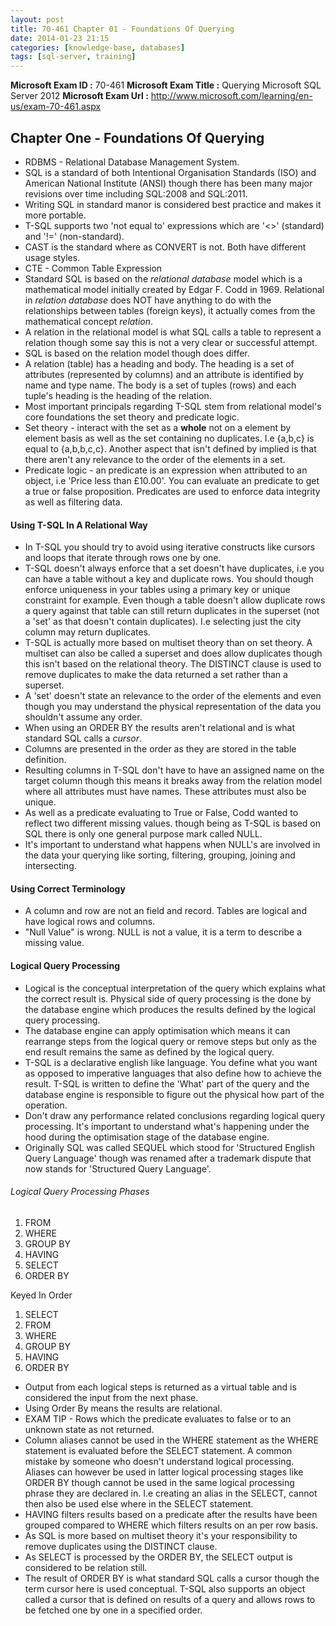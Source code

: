 ```yaml
---
layout: post
title: 70-461 Chapter 01 - Foundations Of Querying
date: 2014-01-23 21:15
categories: [knowledge-base, databases]
tags: [sql-server, training]
---
```

<strong>Microsoft Exam ID :</strong> 70-461
<strong>Microsoft Exam Title :</strong> Querying Microsoft SQL Server 2012
<strong>Microsoft Exam Url :</strong> <a href="http://www.microsoft.com/learning/en-us/exam-70-461.aspx" target="_blank">http://www.microsoft.com/learning/en-us/exam-70-461.aspx</a>
<h2>Chapter One - Foundations Of Querying</h2>
<ul>
	<li>RDBMS - Relational Database Management System.</li>
	<li>SQL is a standard of both Intentional Organisation Standards (ISO) and American National Institute (ANSI) though there has been many major revisions over time including SQL:2008 and SQL:2011.</li>
	<li>Writing SQL in standard manor is considered best practice and makes it more portable.</li>
	<li>T-SQL supports two 'not equal to' expressions which are '&lt;&gt;' (standard) and '!=' (non-standard).</li>
	<li>CAST is the standard where as CONVERT is not. Both have different usage styles.</li>
	<li>CTE - Common Table Expression</li>
	<li>Standard SQL is based on the <em>relational database</em> model which is a mathematical model initially created by Edgar F. Codd in 1969. Relational in <em>relation database </em>does NOT have anything to do with the relationships between tables (foreign keys), it actually comes from the mathematical concept <em>relation</em>.</li>
	<li>A relation in the relational model is what SQL calls a table to represent a relation though some say this is not a very clear or successful attempt.</li>
	<li>SQL is based on the relation model though does differ.</li>
	<li>A relation (table) has a heading and body. The heading is a set of attributes (represented by columns) and an attribute is identified by name and type name. The body is a set of tuples (rows) and each tuple's heading is the heading of the relation.</li>
	<li>Most important principals regarding T-SQL stem from relational model's core foundations the set theory and predicate logic.</li>
	<li>Set theory - interact with the set as a <strong>whole</strong> not on a element by element basis as well as the set containing no duplicates. I.e {a,b,c} is equal to {a,b,b,c,c}. Another aspect that isn't defined by implied is that there aren't any relevance to the order of the elements in a set.</li>
	<li>Predicate logic - an predicate is an expression when attributed to an object, i.e 'Price less than £10.00'. You can evaluate an predicate to get a true or false proposition. Predicates are used to enforce data integrity as well as filtering data.</li>
</ul>
<h4>Using T-SQL In A Relational Way</h4>
<ul>
	<li>In T-SQL you should try to avoid using iterative constructs like cursors and loops that iterate through rows one by one.</li>
	<li>T-SQL doesn't always enforce that a set doesn't have duplicates, i.e you can have a table without a key and duplicate rows. You should though enforce uniqueness in your tables using a primary key or unique constraint for example. Even though a table doesn't allow duplicate rows a query against that table can still return duplicates in the superset (not a 'set' as that doesn't contain duplicates). I.e selecting just the city column may return duplicates.</li>
	<li>T-SQL is actually more based on multiset theory than on set theory. A multiset can also be called a superset and does allow duplicates though this isn't based on the relational theory. The DISTINCT clause is used to remove duplicates to make the data returned a set rather than a superset.</li>
	<li>A 'set' doesn't state an relevance to the order of the elements and even though you may understand the physical representation of the data you shouldn't assume any order.</li>
	<li>When using an ORDER BY the results aren't relational and is what standard SQL calls a <em>cursor</em>.</li>
	<li>Columns are presented in the order as they are stored in the table definition.</li>
	<li>Resulting columns in T-SQL don't have to have an assigned name on the target column though this means it breaks away from the relation model where all attributes must have names. These attributes must also be unique.</li>
	<li>As well as a predicate evaluating to True or False, Codd wanted to reflect two different missing values. though being as T-SQL is based on SQL there is only one general purpose mark called NULL.</li>
	<li>It's important to understand what happens when NULL's are involved in the data your querying like sorting, filtering, grouping, joining and intersecting.</li>
</ul>
<h4>Using Correct Terminology</h4>
<ul>
	<li>A column and row are not an field and record. Tables are logical and have logical rows and columns.</li>
	<li>"Null Value" is wrong. NULL is not a value, it is a term to describe a missing value.</li>
</ul>

<h4>Logical Query Processing</h4>
<ul>
	<li>Logical is the conceptual interpretation of the query which explains what the correct result is. Physical side of query processing is the done by the database engine which produces the results defined by the logical query processing.</li>
	<li>The database engine can apply optimisation which means it can rearrange steps from the logical query or remove steps but only as the end result remains the same as defined by the logical query.</li>
	<li>T-SQL is a declarative english like language. You define what you want as opposed to imperative languages that also define how to achieve the result. T-SQL is written to define the 'What' part of the query and the database engine is responsible to figure out the physical how part of the operation.</li>
	<li>Don't draw any performance related conclusions regarding logical query processing. It's important to understand what's happening under the hood during the optimisation stage of the database engine.</li>
	<li>Originally SQL was called SEQUEL which stood for 'Structured English Query Language' though was renamed after a trademark dispute that now stands for 'Structured Query Language'.</li>
</ul>
<h6>Logical Query Processing Phases</h6>
<ol>
	<li>FROM</li>
	<li>WHERE</li>
	<li>GROUP BY</li>
	<li>HAVING</li>
	<li>SELECT</li>
	<li>ORDER BY</li>
</ol>
Keyed In Order
<ol>
	<li>SELECT</li>
	<li>FROM</li>
	<li>WHERE</li>
	<li>GROUP BY</li>
	<li>HAVING</li>
	<li>ORDER BY</li>
</ol>
<ul>
	<li>Output from each logical steps is returned as a virtual table and is considered the input from the next phase.</li>
	<li>Using Order By means the results are relational.</li>
	<li>EXAM TIP - Rows which the predicate evaluates to false or to an unknown state as not returned.</li>
	<li>Column aliases cannot be used in the WHERE statement as the WHERE statement is evaluated before the SELECT statement. A common mistake by someone who doesn't understand logical processing. Aliases can however be used in latter logical processing stages like ORDER BY though cannot be used in the same logical processing phrase they are declared in. I.e creating an alias in the SELECT, cannot then also be used else where in the SELECT statement.</li>
	<li>HAVING filters results based on a predicate after the results have been grouped compared to WHERE which filters results on an per row basis.</li>
	<li>As SQL is more based on multiset theory it's your responsibility to remove duplicates using the DISTINCT clause.</li>
	<li>As SELECT is processed by the ORDER BY, the SELECT output is considered to be relation still.</li>
	<li>The result of ORDER BY is what standard SQL calls a cursor though the term cursor here is used conceptual. T-SQL also supports an object called a cursor that is defined on results of a query and allows rows to be fetched one by one in a specified order.</li>
</ul>
